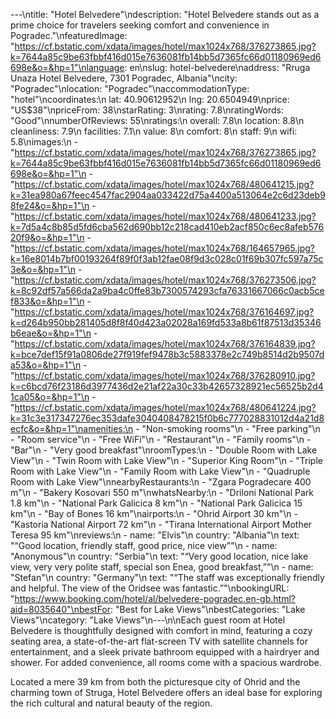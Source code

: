 ---\ntitle: "Hotel Belvedere"\ndescription: "Hotel Belvedere stands out as a prime choice for travelers seeking comfort and convenience in Pogradec."\nfeaturedImage: "https://cf.bstatic.com/xdata/images/hotel/max1024x768/376273865.jpg?k=7644a85c9be63fbbf416d015e7636081fb14bb5d7365fc66d01180969ed6698e&o=&hp=1"\nlanguage: en\nslug: hotel-belvedere\naddress: "Rruga Unaza Hotel Belvedere, 7301 Pogradec, Albania"\ncity: "Pogradec"\nlocation: "Pogradec"\naccommodationType: "hotel"\ncoordinates:\n  lat: 40.90612952\n  lng: 20.6504949\nprice: "US$38"\npriceFrom: 38\nstarRating: 3\nrating: 7.8\nratingWords: "Good"\nnumberOfReviews: 55\nratings:\n  overall: 7.8\n  location: 8.8\n  cleanliness: 7.9\n  facilities: 7.1\n  value: 8\n  comfort: 8\n  staff: 9\n  wifi: 5.8\nimages:\n  - "https://cf.bstatic.com/xdata/images/hotel/max1024x768/376273865.jpg?k=7644a85c9be63fbbf416d015e7636081fb14bb5d7365fc66d01180969ed6698e&o=&hp=1"\n  - "https://cf.bstatic.com/xdata/images/hotel/max1024x768/480641215.jpg?k=31ea980a67feec4547fac2904aa033422d75a4400a513064e2c6d23deb98fe24&o=&hp=1"\n  - "https://cf.bstatic.com/xdata/images/hotel/max1024x768/480641233.jpg?k=7d5a4c8b85d5fd6cba562d690bb12c218cad410eb2acf850c6ec8afeb57620f9&o=&hp=1"\n  - "https://cf.bstatic.com/xdata/images/hotel/max1024x768/164657965.jpg?k=16e8014b7bf00193264f89f0f3ab12fae08f9d3c028c01f69b307fc597a75c3e&o=&hp=1"\n  - "https://cf.bstatic.com/xdata/images/hotel/max1024x768/376273506.jpg?k=8c92df57a566da2a9ba4c0ffe83b7300574293cfa76331667066c0acb5cef833&o=&hp=1"\n  - "https://cf.bstatic.com/xdata/images/hotel/max1024x768/376164697.jpg?k=d264b950bb281405d8f8f40d423a02028a169fd533a8b61f87513d35346b6eae&o=&hp=1"\n  - "https://cf.bstatic.com/xdata/images/hotel/max1024x768/376164839.jpg?k=bce7def15f91a0806de27f919fef9478b3c5883378e2c749b8514d2b9507da53&o=&hp=1"\n  - "https://cf.bstatic.com/xdata/images/hotel/max1024x768/376280910.jpg?k=c6bcd76f23186d3977436d2e21af22a30c33b42657328921ec56525b2d41ca05&o=&hp=1"\n  - "https://cf.bstatic.com/xdata/images/hotel/max1024x768/480641224.jpg?k=31c3e317347276ec353dafe3040408478215f0b6c777028831012d4a21d8ecfc&o=&hp=1"\namenities:\n  - "Non-smoking rooms"\n  - "Free parking"\n  - "Room service"\n  - "Free WiFi"\n  - "Restaurant"\n  - "Family rooms"\n  - "Bar"\n  - "Very good breakfast"\nroomTypes:\n  - "Double Room with Lake View"\n  - "Twin Room with Lake View"\n  - "Superior King Room"\n  - "Triple Room with Lake View"\n  - "Family Room with Lake View"\n  - "Quadruple Room with Lake View"\nnearbyRestaurants:\n  - "Zgara Pogradecare 400 m"\n  - "Bakery Kosovari 550 m"\nwhatsNearby:\n  - "Driloni National Park 1.8 km"\n  - "National Park Galicica 8 km"\n  - "National Park Galicica 15 km"\n  - "Bay of Bones 16 km"\nairports:\n  - "Ohrid Airport 30 km"\n  - "Kastoria National Airport 72 km"\n  - "Tirana International Airport Mother Teresa 95 km"\nreviews:\n  - name: "Elvis"\n    country: "Albania"\n    text: "“Good location, friendly staff, good price, nice view”"\n  - name: "Anonymous"\n    country: "Serbia"\n    text: "“Very good location, nice lake view, very very polite staff, special son Enea, good breakfast,”"\n  - name: "Stefan"\n    country: "Germany"\n    text: "“The staff was exceptionally friendly and helpful. The view of the Oridsee was fantastic.”"\nbookingURL: "https://www.booking.com/hotel/al/belvedere-pogradec.en-gb.html?aid=8035640"\nbestFor: "Best for Lake Views"\nbestCategories: "Lake Views"\ncategory: "Lake Views"\n---\n\nEach guest room at Hotel Belvedere is thoughtfully designed with comfort in mind, featuring a cozy seating area, a state-of-the-art flat-screen TV with satellite channels for entertainment, and a sleek private bathroom equipped with a hairdryer and shower. For added convenience, all rooms come with a spacious wardrobe.

Located a mere 39 km from both the picturesque city of Ohrid and the charming town of Struga, Hotel Belvedere offers an ideal base for exploring the rich cultural and natural beauty of the region.